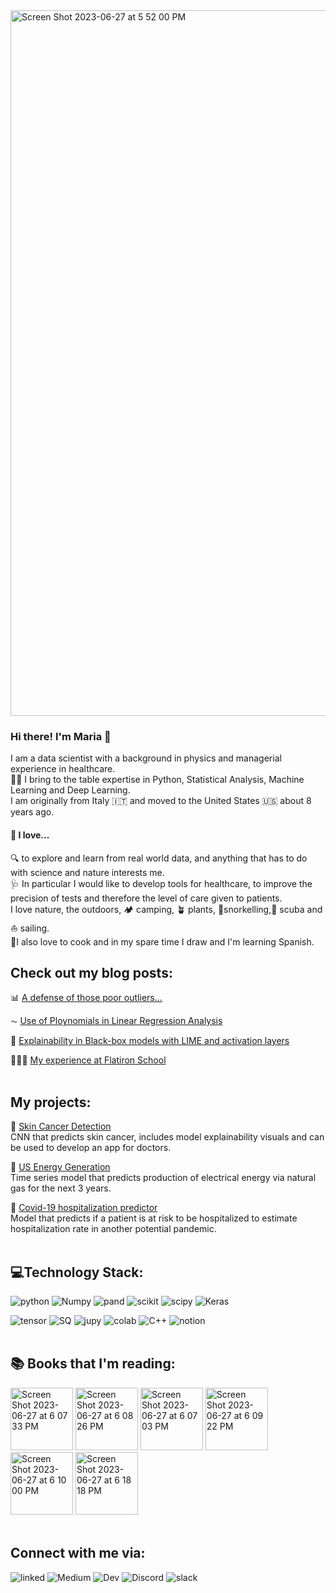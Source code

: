 <img width="1129" alt="Screen Shot 2023-06-27 at 5 52 00 PM" src="https://github.com/MNLKuzmin/MNLKuzmin/assets/103147944/1baf478b-8d29-41d8-aad1-4585965da603">

### Hi there! I'm Maria 👋
I am a data scientist with a background in physics and managerial experience in healthcare.
<br>👩‍💻 I bring to the table expertise in Python, Statistical Analysis, Machine Learning and Deep Learning. 
<br>I am originally from Italy 🇮🇹 and moved to the United States 🇺🇸 about 8 years ago.
<br>
 
#### 🧡 I love...
🔍 to explore and learn from real world data, and anything that has to do with science and nature interests me.
<br>🩺 In particular I would like to develop tools for healthcare, to improve the precision of tests and therefore the level of care given to patients.
<br>I love nature, the outdoors, 🏕 camping, 🪴 plants, 🐠snorkelling,🤿 scuba and ⛵️ sailing.
<br>🍳I also love to cook and in my spare time I draw and I'm learning Spanish.
<br>

## Check out my blog posts:
📊 [A defense of those poor outliers...](https://medium.com/@marianlkuzmin/a-defense-of-those-poor-outliers-9969ca698c8f)

⏦ [Use of Ploynomials in Linear Regression Analysis](https://medium.com/@marianlkuzmin/use-of-polynomials-in-linear-regression-analysis-extension-to-linear-models-a21b6d0c9112)

🔬 [Explainability in Black-box models with LIME and activation layers](https://medium.com/@marianlkuzmin/explainability-in-black-box-models-with-lime-and-activation-layers-9a58aa19b503)

👩🏼‍🎓 [My experience at Flatiron School](https://medium.com/@marianlkuzmin/my-experience-at-flatiron-school-b1e0bf60a4a1)
<br>
<br>

## My projects:

🔬 [Skin Cancer Detection](https://github.com/MNLKuzmin/SkinCancerDetection)
<br>CNN that predicts skin cancer, includes model explainability visuals and can be used to develop an app for doctors.

🔋 [US Energy Generation](https://github.com/MNLKuzmin/USEnergy_Generation)
<br>Time series model that predicts production of electrical energy via natural gas for the next 3 years.

🦠 [Covid-19 hospitalization predictor](https://github.com/MNLKuzmin/Covid-19-Hospitalization-Predictor)
<br>Model that predicts if a patient is at risk to be hospitalized to estimate hospitalization rate in another potential pandemic.
<br>
<br>

## 💻Technology Stack:

![python](	https://img.shields.io/badge/Python-FFD43B?style=for-the-badge&logo=python&logoColor=blue)
![Numpy](https://img.shields.io/badge/Numpy-777BB4?style=for-the-badge&logo=numpy&logoColor=white)
![pand](https://img.shields.io/badge/Pandas-2C2D72?style=for-the-badge&logo=pandas&logoColor=white)
![scikit](https://img.shields.io/badge/scikit_learn-F7931E?style=for-the-badge&logo=scikit-learn&logoColor=white)
![scipy](https://img.shields.io/badge/SciPy-654FF0?style=for-the-badge&logo=SciPy&logoColor=white)
![Keras](https://img.shields.io/badge/Keras-D00000?style=for-the-badge&logo=Keras&logoColor=white)

![tensor](https://img.shields.io/badge/TensorFlow-FF6F00?style=for-the-badge&logo=TensorFlow&logoColor=white)
![SQ](https://img.shields.io/badge/SQLite-07405E?style=for-the-badge&logo=sqlite&logoColor=white)
![jupy](https://img.shields.io/badge/Jupyter-F37626.svg?&style=for-the-badge&logo=Jupyter&logoColor=white)
![colab](https://img.shields.io/badge/Colab-F9AB00?style=for-the-badge&logo=googlecolab&color=525252)
![C++](https://img.shields.io/badge/C%2B%2B-00599C?style=for-the-badge&logo=c%2B%2B&logoColor=white)
![notion](https://img.shields.io/badge/Notion-000000?style=for-the-badge&logo=notion&logoColor=white)
<br>
<br>

## 📚 Books that I'm reading:

<img width="100" alt="Screen Shot 2023-06-27 at 6 07 33 PM" src="https://github.com/MNLKuzmin/MNLKuzmin/assets/103147944/76831f54-3488-42b3-be28-0311a371b1f2">
<img width="100" alt="Screen Shot 2023-06-27 at 6 08 26 PM" src="https://github.com/MNLKuzmin/MNLKuzmin/assets/103147944/7e3e0a0a-b2d4-4adb-a6cd-3db9d1f44b40">
<img width="100" alt="Screen Shot 2023-06-27 at 6 07 03 PM" src="https://github.com/MNLKuzmin/MNLKuzmin/assets/103147944/35263eb6-03a9-4cc1-a136-83fd815031a8">
<img width="100" alt="Screen Shot 2023-06-27 at 6 09 22 PM" src="https://github.com/MNLKuzmin/MNLKuzmin/assets/103147944/b8071040-5cb8-477c-bb50-6cea9ae59cec">
<img width="100" alt="Screen Shot 2023-06-27 at 6 10 00 PM" src="https://github.com/MNLKuzmin/MNLKuzmin/assets/103147944/cb5cfbdd-e031-4e0a-9d6f-1ffa80d5a2c2">
<img width="100" alt="Screen Shot 2023-06-27 at 6 18 18 PM" src="https://github.com/MNLKuzmin/MNLKuzmin/assets/103147944/8882de04-5713-47c3-a1e5-9094fffe1837">
<br>
<br>

## Connect with me via:

![linked](https://img.shields.io/badge/LinkedIn-0077B5?style=for-the-badge&logo=linkedin&logoColor=white)
![Medium](https://img.shields.io/badge/Medium-12100E?style=for-the-badge&logo=medium&logoColor=white)
![Dev](https://img.shields.io/badge/dev.to-0A0A0A?style=for-the-badge&logo=devdotto&logoColor=white)
![Discord](https://img.shields.io/badge/Discord-5865F2?style=for-the-badge&logo=discord&logoColor=white)
![slack](https://img.shields.io/badge/Slack-4A154B?style=for-the-badge&logo=slack&logoColor=white)
 
<!--
**MNLKuzmin/MNLKuzmin** is a ✨ _special_ ✨ repository because its `README.md` (this file) appears on your GitHub profile.

Here are some ideas to get you started:


- 🌱 I’m currently learning ...
- 👯 I’m looking to collaborate on ...
- 🤔 I’m looking for help with ...
- 💬 Ask me about ...
- 📫 How to reach me: ...
- 😄 Pronouns: ...
- ⚡ Fun fact: ...


### 🔨 I’m currently working on ...
A project about determining the prognosis of a patient based on a set of symptoms.
<br> This is the link to my work in progress [project](https://github.com/MNLKuzmin/Symptoms).
<br> This is where you can find the [dataset](https://www.kaggle.com/datasets/kaushil268/disease-prediction-using-machine-learning/data) that I am using for the project.
<br>
-->
